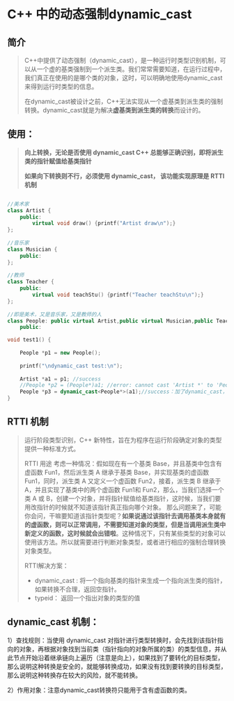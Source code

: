 # C++ 中的动态强制dynamic_cast



## 简介

> ​	C++中提供了动态强制（dynamic_cast），是一种运行时类型识别机制，可以从一个虚的基类强制到一个派生类。我们常常需要知道，在运行过程中，我们真正在使用的是哪个类的对象，这时，可以明确地使用dynamic_cast来得到运行时类型的信息。
>
> ​	在dynamic_cast被设计之前，C++无法实现从一个虚基类到派生类的强制转换。dynamic_cast就是为解决**虚基类到派生类的转换**而设计的。

## 使用：

> **向上转换，无论是否使用 dynamic_cast C++ 总能够正确识别，即将派生类的指针赋值给基类指针**
>
> **如果向下转换则不行，必须使用 dynamic_cast， 该功能实现原理是 RTTI 机制**

```c++

//美术家
class Artist {
    public:
        virtual void draw() {printf("Artist draw\n");}
};
 
//音乐家
class Musician {
	public:
};
 
//教师
class Teacher {
    public:
        virtual void teachStu() {printf("Teacher teachStu\n");}
};
 
//即是美术，又是音乐家，又是教师的人
class People: public virtual Artist,public virtual Musician,public Teacher {
	public:
```

```c++
void test1() {
 
	People *p1 = new People();
	
	printf("\ndynamic_cast test:\n");
 
	Artist *a1 = p1; //success
	//People *p2 = (People*)a1; //error: cannot cast 'Artist *' to 'People *' via virtual base 'Artist'
	People *p3 = dynamic_cast<People*>(a1);//success：加了dynamic_cast，进行强转
}
```

## RTTI 机制

> 运行阶段类型识别，C++ 新特性，旨在为程序在运行阶段确定对象的类型提供一种标准方式。
>
> RTTI 用途
> 考虑一种情况：假如现在有一个基类 Base，并且基类中包含有虚函数 Fun1，然后派生类 A 继承于基类 Base，并实现基类的虚函数Fun1，同时，派生类 A 又定义一个虚函数 Fun2，接着，派生类 B 继承于 A，并且实现了基类中的两个虚函数 Fun1和 Fun2，那么，当我们选择一个类 A 或 B，创建一个对象，并将指针赋值给基类指针，这时候，当我们要用改指针的时候就不知道该指针真正指向哪个对象。
> 那么问题来了，可能你会问，干嘛要知道该指针类型呢？**如果说通过该指针去调用基类本身就有的虚函数，则可以正常调用，不需要知道对象的类型，但是当调用派生类中新定义的函数，这时候就会出错啦**。这种情况下，只有某些类型的对象可以使用该方法。所以就需要进行判断对象类型，或者进行相应的强制合理转换对象类型。
>
> RTTI解决方案：
>
> * dynamic_cast :  将一个指向基类的指针来生成一个指向派生类的指针，如果转换不合理，返回空指针。
> * typeid： 返回一个指出对象的类型的值

## dynamic_cast  机制：

1）查找规则：当使用 dynamic_cast 对指针进行类型转换时，会先找到该指针指向的对象，再根据对象找到当前类（指针指向的对象所属的类）的类型信息，并从此节点开始沿着继承链向上遍历（注意是向上），如果找到了要转化的目标类型，那么说明这种转换是安全的，就能够转换成功，如果没有找到要转换的目标类型，那么说明这种转换存在较大的风险，就不能转换。

2）作用对象：注意dynamic_cast转换符只能用于含有虚函数的类。


